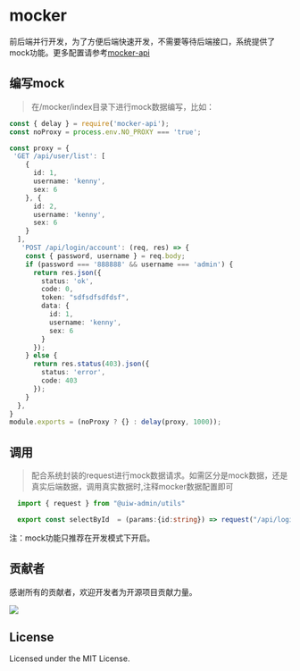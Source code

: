 # mocker
前后端并行开发，为了方便后端快速开发，不需要等待后端接口，系统提供了mock功能。更多配置请参考[mocker-api](https://github.com/jaywcjlove/mocker-api)

## 编写mock
> 在/mocker/index目录下进行mock数据编写，比如：

```ts
const { delay } = require('mocker-api');
const noProxy = process.env.NO_PROXY === 'true';

const proxy = {
 'GET /api/user/list': [
    {
      id: 1,
      username: 'kenny',
      sex: 6
    }, {
      id: 2,
      username: 'kenny',
      sex: 6
    }
  ],
   'POST /api/login/account': (req, res) => {
    const { password, username } = req.body;
    if (password === '888888' && username === 'admin') {
      return res.json({
        status: 'ok',
        code: 0,
        token: "sdfsdfsdfdsf",
        data: {
          id: 1,
          username: 'kenny',
          sex: 6
        }
      });
    } else {
      return res.status(403).json({
        status: 'error',
        code: 403
      });
    }
  },
}
module.exports = (noProxy ? {} : delay(proxy, 1000));
```

## 调用

> 配合系统封装的request进行mock数据请求。如需区分是mock数据，还是真实后端数据，调用真实数据时,注释mocker数据配置即可

```ts
  import { request } from "@uiw-admin/utils"

  export const selectById  = (params:{id:string}) => request("/api/login/account",{ method:"POST",body: { ...params } }) 
```

注：mock功能只推荐在开发模式下开启。
<!--rehype:style=border-left: 8px solid #ffe564;background-color: #ffe56440;padding: 12px 16px;-->

## 贡献者

感谢所有的贡献者，欢迎开发者为开源项目贡献力量。

<a href="https://github.com/uiwjs/uiw-admin/graphs/contributors">
  <img src="https://uiwjs.github.io/uiw-admin/CONTRIBUTORS.svg" />
</a>

## License

Licensed under the MIT License.